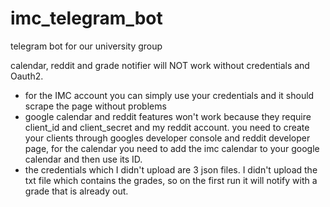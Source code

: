 # imc_telegram_bot
telegram bot for our university group

calendar, reddit and grade notifier will NOT work without credentials and Oauth2.

* for the IMC account you can simply use your credentials and it should scrape the page without problems
* google calendar and reddit features won't work because they require client_id and client_secret and my reddit account. you need to create your clients through googles developer console and reddit developer page, for the calendar you need to add the imc calendar to your google calendar and then use its ID.
* the credentials which I didn't upload are 3 json files. I didn't upload the txt file which contains the grades, so on the first run it will notify with a grade that is already out.
